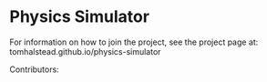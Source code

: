 Physics Simulator
=================

For information on how to join the project, see the project page at: tomhalstead.github.io/physics-simulator


Contributors:


